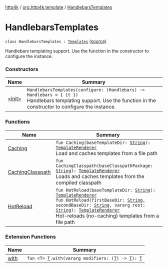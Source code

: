 [http4k](../../index.md) / [org.http4k.template](../index.md) / [HandlebarsTemplates](./index.md)

# HandlebarsTemplates

`class HandlebarsTemplates : `[`Templates`](../-templates/index.md) [(source)](https://github.com/http4k/http4k/blob/master/http4k-template-handlebars/src/main/kotlin/org/http4k/template/HandlebarsTemplates.kt#L15)

Handlebars templating support. Use the function in the constructor to configure the instance.

### Constructors

| Name | Summary |
|---|---|
| [&lt;init&gt;](-init-.md) | `HandlebarsTemplates(configure: (Handlebars) -> Handlebars = { it })`<br>Handlebars templating support. Use the function in the constructor to configure the instance. |

### Functions

| Name | Summary |
|---|---|
| [Caching](-caching.md) | `fun Caching(baseTemplateDir: `[`String`](https://kotlinlang.org/api/latest/jvm/stdlib/kotlin/-string/index.html)`): `[`TemplateRenderer`](../-template-renderer.md)<br>Load and caches templates from a file path |
| [CachingClasspath](-caching-classpath.md) | `fun CachingClasspath(baseClasspathPackage: `[`String`](https://kotlinlang.org/api/latest/jvm/stdlib/kotlin/-string/index.html)`): `[`TemplateRenderer`](../-template-renderer.md)<br>Loads and caches templates from the compiled classpath |
| [HotReload](-hot-reload.md) | `fun HotReload(baseTemplateDir: `[`String`](https://kotlinlang.org/api/latest/jvm/stdlib/kotlin/-string/index.html)`): `[`TemplateRenderer`](../-template-renderer.md)<br>`fun HotReload(firstBaseDir: `[`String`](https://kotlinlang.org/api/latest/jvm/stdlib/kotlin/-string/index.html)`, secondBaseDir: `[`String`](https://kotlinlang.org/api/latest/jvm/stdlib/kotlin/-string/index.html)`, vararg rest: `[`String`](https://kotlinlang.org/api/latest/jvm/stdlib/kotlin/-string/index.html)`): `[`TemplateRenderer`](../-template-renderer.md)<br>Hot-reloads (no-caching) templates from a file path |

### Extension Functions

| Name | Summary |
|---|---|
| [with](../../org.http4k.core/with.md) | `fun <T> `[`T`](../../org.http4k.core/with.md#T)`.with(vararg modifiers: (`[`T`](../../org.http4k.core/with.md#T)`) -> `[`T`](../../org.http4k.core/with.md#T)`): `[`T`](../../org.http4k.core/with.md#T) |
